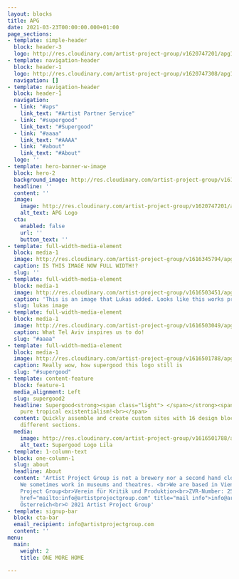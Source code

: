 ```yaml
---
layout: blocks
title: APG
date: 2021-03-23T00:00:00.000+01:00
page_sections:
- template: simple-header
  block: header-3
  logo: http://res.cloudinary.com/artist-project-group/v1620747201/apg1/APG_Logo_Dev_V12_3A_hlio76.svg
- template: navigation-header
  block: header-1
  logo: http://res.cloudinary.com/artist-project-group/v1620747308/apg1/APG_Logo_Dev_V12_3A1_x1200_en9j2o.png
  navigation: []
- template: navigation-header
  block: header-1
  navigation:
  - link: "#aps"
    link_text: "#Artist Partner Service"
  - link: "#supergood"
    link_text: "#Supergood"
  - link: "#aaaa"
    link_text: "#AAAA"
  - link: "#about"
    link_text: "#About"
  logo: ''
- template: hero-banner-w-image
  block: hero-2
  background_image: http://res.cloudinary.com/artist-project-group/v1616345794/apg1/firewatch_2_jzctfk.jpg
  headline: ''
  content: ''
  image:
    image: http://res.cloudinary.com/artist-project-group/v1620747201/apg1/APG_Logo_Dev_V12_3A_hlio76.svg
    alt_text: APG Logo
  cta:
    enabled: false
    url: ''
    button_text: ''
- template: full-width-media-element
  block: media-1
  image: http://res.cloudinary.com/artist-project-group/v1616345794/apg1/firewatch_1_b4r0mb.jpg
  caption: IS THIS IMAGE NOW FULL WIDTH!?
  slug: ''
- template: full-width-media-element
  block: media-1
  image: http://res.cloudinary.com/artist-project-group/v1616503451/apg1/APG_Logo_Dev_V11_3A_RGB_web_oncyhg.svg
  caption: 'This is an image that Lukas added. Looks like this works pretty well. '
  slug: lukas image
- template: full-width-media-element
  block: media-1
  image: http://res.cloudinary.com/artist-project-group/v1616503049/apg1/AAAA_Logo_web_bqkivv.svg
  caption: What Tel Aviv inspires us to do!
  slug: "#aaaa"
- template: full-width-media-element
  block: media-1
  image: http://res.cloudinary.com/artist-project-group/v1616501788/apg1/Supergood_Logo_Lila_RGB_mxexsc.svg
  caption: Really wow, how supergood this logo still is
  slug: "#supergood"
- template: content-feature
  block: feature-1
  media_alignment: Left
  slug: supergood2
  headline: Supergood<strong><span class="light"> </span></strong><span class="light">is
    pure tropical existentialism!<br></span>
  content: Quickly assemble and create custom sites with 16 design blocks for seven
    different sections.
  media:
    image: http://res.cloudinary.com/artist-project-group/v1616501788/apg1/Supergood_Logo_Lila_RGB_mxexsc.svg
    alt_text: Supergood Logo Lila
- template: 1-column-text
  block: one-column-1
  slug: about
  headline: About
  content: 'Artist Project Group is not a brewery nor a second hand clothing store.
    We sometimes work in museums and theatres. <br>We are based in Vienna, Austria.<br><br><strong>Impressum</strong><br>Artist
    Project Group<br>Verein für Kritik und Produktion<br>ZVR-Number: 253007094<br><a
    href="mailto:info@artistprojectgroup.com" title="mail info">info@artistprojectgroup.com</a><br>Wien,
    Österreich<br>© 2021 Artist Project Group'
- template: signup-bar
  block: cta-bar
  email_recipient: info@artistprojectgroup.com
  content: ''
menu:
  main:
    weight: 2
    title: ONE MORE HOME

---
```

